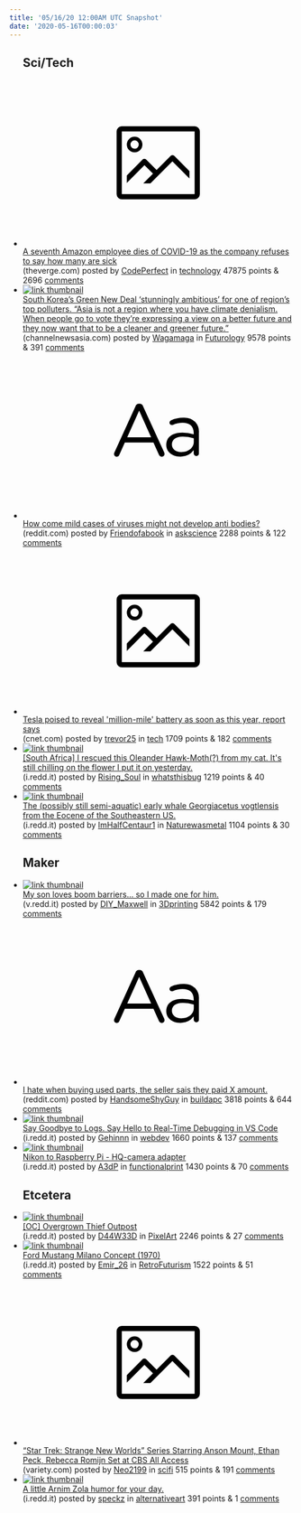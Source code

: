 ```yaml
---
title: '05/16/20 12:00AM UTC Snapshot'
date: '2020-05-16T00:00:03'
---
```

<ul>
<h2>Sci/Tech</h2>

<li><a href='https://www.theverge.com/2020/5/14/21259474/amazon-warehouse-worker-death-indiana'><svg version='1.1' viewBox='-34 -14 104 64' preserveAspectRatio='xMidYMid meet' xmlns='http://www.w3.org/2000/svg' xmlns:xlink='http://www.w3.org/1999/xlink'>
    <title>link thumbnail</title>
    <path d='M32,4H4A2,2,0,0,0,2,6V30a2,2,0,0,0,2,2H32a2,2,0,0,0,2-2V6A2,2,0,0,0,32,4ZM4,30V6H32V30Z'></path>
    <path d='M8.92,14a3,3,0,1,0-3-3A3,3,0,0,0,8.92,14Zm0-4.6A1.6,1.6,0,1,1,7.33,11,1.6,1.6,0,0,1,8.92,9.41Z'></path>
    <path d='M22.78,15.37l-5.4,5.4-4-4a1,1,0,0,0-1.41,0L5.92,22.9v2.83l6.79-6.79L16,22.18l-3.75,3.75H15l8.45-8.45L30,24V21.18l-5.81-5.81A1,1,0,0,0,22.78,15.37Z'></path>
    </svg></a><div><div class='linkTitle'><a href='https://www.theverge.com/2020/5/14/21259474/amazon-warehouse-worker-death-indiana'>A seventh Amazon employee dies of COVID-19 as the company refuses to say how many are sick</a></div>(theverge.com) posted by <a href='https://www.reddit.com/user/CodePerfect'>CodePerfect</a> in <a href='https://www.reddit.com/r/technology'>technology</a> 47875 points & 2696 <a href='https://www.reddit.com/r/technology/comments/gkbcee/a_seventh_amazon_employee_dies_of_covid19_as_the/'>comments</a></div></li>

<li><a href='https://www.channelnewsasia.com/news/asia/climate-change-south-korea-new-green-deal-ambitious-12691892'><img src='https://b.thumbs.redditmedia.com/LlGeGeRl0i6hCpnHt5LohoVvw25cpTb4kcy5yr36aOM.jpg' alt='link thumbnail'></a><div><div class='linkTitle'><a href='https://www.channelnewsasia.com/news/asia/climate-change-south-korea-new-green-deal-ambitious-12691892'>South Korea’s Green New Deal ‘stunningly ambitious’ for one of region’s top polluters. “Asia is not a region where you have climate denialism. When people go to vote they’re expressing a view on a better future and they now want that to be a cleaner and greener future.”</a></div>(channelnewsasia.com) posted by <a href='https://www.reddit.com/user/Wagamaga'>Wagamaga</a> in <a href='https://www.reddit.com/r/Futurology'>Futurology</a> 9578 points & 391 <a href='https://www.reddit.com/r/Futurology/comments/gk3y92/south_koreas_green_new_deal_stunningly_ambitious/'>comments</a></div></li>

<li><a href='https://www.reddit.com/r/askscience/comments/gk60ma/how_come_mild_cases_of_viruses_might_not_develop/'><svg version='1.1' viewBox='-34 -12 104 64' preserveAspectRatio='xMidYMid slice' xmlns='http://www.w3.org/2000/svg' xmlns:xlink='http://www.w3.org/1999/xlink'>
    <title>text link thumbnail</title>
    <path d='M12.19,8.84a1.45,1.45,0,0,0-1.4-1h-.12a1.46,1.46,0,0,0-1.42,1L1.14,26.56a1.29,1.29,0,0,0-.14.59,1,1,0,0,0,1,1,1.12,1.12,0,0,0,1.08-.77l2.08-4.65h11l2.08,4.59a1.24,1.24,0,0,0,1.12.83,1.08,1.08,0,0,0,1.08-1.08,1.64,1.64,0,0,0-.14-.57ZM6.08,20.71l4.59-10.22,4.6,10.22Z'>
    </path>
    <path d='M32.24,14.78A6.35,6.35,0,0,0,27.6,13.2a11.36,11.36,0,0,0-4.7,1,1,1,0,0,0-.58.89,1,1,0,0,0,.94.92,1.23,1.23,0,0,0,.39-.08,8.87,8.87,0,0,1,3.72-.81c2.7,0,4.28,1.33,4.28,3.92v.5a15.29,15.29,0,0,0-4.42-.61c-3.64,0-6.14,1.61-6.14,4.64v.05c0,2.95,2.7,4.48,5.37,4.48a6.29,6.29,0,0,0,5.19-2.48V26.9a1,1,0,0,0,1,1,1,1,0,0,0,1-1.06V19A5.71,5.71,0,0,0,32.24,14.78Zm-.56,7.7c0,2.28-2.17,3.89-4.81,3.89-1.94,0-3.61-1.06-3.61-2.86v-.06c0-1.8,1.5-3,4.2-3a15.2,15.2,0,0,1,4.22.61Z'>
    </path>
    </svg></a><div><div class='linkTitle'><a href='https://www.reddit.com/r/askscience/comments/gk60ma/how_come_mild_cases_of_viruses_might_not_develop/'>How come mild cases of viruses might not develop anti bodies?</a></div>(reddit.com) posted by <a href='https://www.reddit.com/user/Friendofabook'>Friendofabook</a> in <a href='https://www.reddit.com/r/askscience'>askscience</a> 2288 points & 122 <a href='https://www.reddit.com/r/askscience/comments/gk60ma/how_come_mild_cases_of_viruses_might_not_develop/'>comments</a></div></li>

<li><a href='https://www.cnet.com/roadshow/news/tesla-million-mile-battery-performance-charging/'><svg version='1.1' viewBox='-34 -14 104 64' preserveAspectRatio='xMidYMid meet' xmlns='http://www.w3.org/2000/svg' xmlns:xlink='http://www.w3.org/1999/xlink'>
    <title>link thumbnail</title>
    <path d='M32,4H4A2,2,0,0,0,2,6V30a2,2,0,0,0,2,2H32a2,2,0,0,0,2-2V6A2,2,0,0,0,32,4ZM4,30V6H32V30Z'></path>
    <path d='M8.92,14a3,3,0,1,0-3-3A3,3,0,0,0,8.92,14Zm0-4.6A1.6,1.6,0,1,1,7.33,11,1.6,1.6,0,0,1,8.92,9.41Z'></path>
    <path d='M22.78,15.37l-5.4,5.4-4-4a1,1,0,0,0-1.41,0L5.92,22.9v2.83l6.79-6.79L16,22.18l-3.75,3.75H15l8.45-8.45L30,24V21.18l-5.81-5.81A1,1,0,0,0,22.78,15.37Z'></path>
    </svg></a><div><div class='linkTitle'><a href='https://www.cnet.com/roadshow/news/tesla-million-mile-battery-performance-charging/'>Tesla poised to reveal 'million-mile' battery as soon as this year, report says</a></div>(cnet.com) posted by <a href='https://www.reddit.com/user/trevor25'>trevor25</a> in <a href='https://www.reddit.com/r/tech'>tech</a> 1709 points & 182 <a href='https://www.reddit.com/r/tech/comments/gk7hf9/tesla_poised_to_reveal_millionmile_battery_as/'>comments</a></div></li>

<li><a href='https://i.redd.it/ltqup8tv0xy41.jpg'><img src='https://b.thumbs.redditmedia.com/5Re3M5XQR_3cuhl-NpqudkIqAuTO6Qy0-Pde72bFCxQ.jpg' alt='link thumbnail'></a><div><div class='linkTitle'><a href='https://i.redd.it/ltqup8tv0xy41.jpg'>[South Africa] I rescued this Oleander Hawk-Moth(?) from my cat. It's still chilling on the flower I put it on yesterday.</a></div>(i.redd.it) posted by <a href='https://www.reddit.com/user/Rising_Soul'>Rising_Soul</a> in <a href='https://www.reddit.com/r/whatsthisbug'>whatsthisbug</a> 1219 points & 40 <a href='https://www.reddit.com/r/whatsthisbug/comments/gk7jce/south_africa_i_rescued_this_oleander_hawkmoth/'>comments</a></div></li>

<li><a href='https://i.redd.it/7hxs8d43pxy41.jpg'><img src='https://b.thumbs.redditmedia.com/3zwbn9C7HU4ywfs1xuivpxW5w3O1fCXS4mrt0klUk9c.jpg' alt='link thumbnail'></a><div><div class='linkTitle'><a href='https://i.redd.it/7hxs8d43pxy41.jpg'>The (possibly still semi-aquatic) early whale Georgiacetus vogtlensis from the Eocene of the Southeastern US.</a></div>(i.redd.it) posted by <a href='https://www.reddit.com/user/ImHalfCentaur1'>ImHalfCentaur1</a> in <a href='https://www.reddit.com/r/Naturewasmetal'>Naturewasmetal</a> 1104 points & 30 <a href='https://www.reddit.com/r/Naturewasmetal/comments/gk9i85/the_possibly_still_semiaquatic_early_whale/'>comments</a></div></li>

<h2>Maker</h2>

<li><a href='https://v.redd.it/mu4f9jn58xy41'><img src='https://b.thumbs.redditmedia.com/UEnIcOV-68I3fzC5zfSthRoilVacIUWe-_y7QIVX_Ys.jpg' alt='link thumbnail'></a><div><div class='linkTitle'><a href='https://v.redd.it/mu4f9jn58xy41'>My son loves boom barriers... so I made one for him.</a></div>(v.redd.it) posted by <a href='https://www.reddit.com/user/DIY_Maxwell'>DIY_Maxwell</a> in <a href='https://www.reddit.com/r/3Dprinting'>3Dprinting</a> 5842 points & 179 <a href='https://www.reddit.com/r/3Dprinting/comments/gk8inx/my_son_loves_boom_barriers_so_i_made_one_for_him/'>comments</a></div></li>

<li><a href='https://www.reddit.com/r/buildapc/comments/gk5k1j/i_hate_when_buying_used_parts_the_seller_sais/'><svg version='1.1' viewBox='-34 -12 104 64' preserveAspectRatio='xMidYMid slice' xmlns='http://www.w3.org/2000/svg' xmlns:xlink='http://www.w3.org/1999/xlink'>
    <title>text link thumbnail</title>
    <path d='M12.19,8.84a1.45,1.45,0,0,0-1.4-1h-.12a1.46,1.46,0,0,0-1.42,1L1.14,26.56a1.29,1.29,0,0,0-.14.59,1,1,0,0,0,1,1,1.12,1.12,0,0,0,1.08-.77l2.08-4.65h11l2.08,4.59a1.24,1.24,0,0,0,1.12.83,1.08,1.08,0,0,0,1.08-1.08,1.64,1.64,0,0,0-.14-.57ZM6.08,20.71l4.59-10.22,4.6,10.22Z'>
    </path>
    <path d='M32.24,14.78A6.35,6.35,0,0,0,27.6,13.2a11.36,11.36,0,0,0-4.7,1,1,1,0,0,0-.58.89,1,1,0,0,0,.94.92,1.23,1.23,0,0,0,.39-.08,8.87,8.87,0,0,1,3.72-.81c2.7,0,4.28,1.33,4.28,3.92v.5a15.29,15.29,0,0,0-4.42-.61c-3.64,0-6.14,1.61-6.14,4.64v.05c0,2.95,2.7,4.48,5.37,4.48a6.29,6.29,0,0,0,5.19-2.48V26.9a1,1,0,0,0,1,1,1,1,0,0,0,1-1.06V19A5.71,5.71,0,0,0,32.24,14.78Zm-.56,7.7c0,2.28-2.17,3.89-4.81,3.89-1.94,0-3.61-1.06-3.61-2.86v-.06c0-1.8,1.5-3,4.2-3a15.2,15.2,0,0,1,4.22.61Z'>
    </path>
    </svg></a><div><div class='linkTitle'><a href='https://www.reddit.com/r/buildapc/comments/gk5k1j/i_hate_when_buying_used_parts_the_seller_sais/'>I hate when buying used parts, the seller sais they paid X amount.</a></div>(reddit.com) posted by <a href='https://www.reddit.com/user/HandsomeShyGuy'>HandsomeShyGuy</a> in <a href='https://www.reddit.com/r/buildapc'>buildapc</a> 3818 points & 644 <a href='https://www.reddit.com/r/buildapc/comments/gk5k1j/i_hate_when_buying_used_parts_the_seller_sais/'>comments</a></div></li>

<li><a href='https://i.redd.it/sqihgiterwy41.gif'><img src='https://b.thumbs.redditmedia.com/XJHdKMifpa3Apq4JBKJo5q_L-sqJOE5O6Ng_v7oKD0Y.jpg' alt='link thumbnail'></a><div><div class='linkTitle'><a href='https://i.redd.it/sqihgiterwy41.gif'>Say Goodbye to Logs. Say Hello to Real-Time Debugging in VS Code</a></div>(i.redd.it) posted by <a href='https://www.reddit.com/user/Gehinnn'>Gehinnn</a> in <a href='https://www.reddit.com/r/webdev'>webdev</a> 1660 points & 137 <a href='https://www.reddit.com/r/webdev/comments/gk6ugf/say_goodbye_to_logs_say_hello_to_realtime/'>comments</a></div></li>

<li><a href='https://i.redd.it/szhjeka6pwy41.jpg'><img src='https://b.thumbs.redditmedia.com/FMDQYcL4cB5yTGJhe2MTr8VlDofg368UuLG1hm3tDCI.jpg' alt='link thumbnail'></a><div><div class='linkTitle'><a href='https://i.redd.it/szhjeka6pwy41.jpg'>Nikon to Raspberry Pi - HQ-camera adapter</a></div>(i.redd.it) posted by <a href='https://www.reddit.com/user/A3dP'>A3dP</a> in <a href='https://www.reddit.com/r/functionalprint'>functionalprint</a> 1430 points & 70 <a href='https://www.reddit.com/r/functionalprint/comments/gk6nz3/nikon_to_raspberry_pi_hqcamera_adapter/'>comments</a></div></li>

<h2>Etcetera</h2>

<li><a href='https://i.redd.it/bycmfpxn0yy41.png'><img src='https://b.thumbs.redditmedia.com/h48rqCN1QXIgnTcgQNii09aJ7qPNicxKaWnXpZnYwEE.jpg' alt='link thumbnail'></a><div><div class='linkTitle'><a href='https://i.redd.it/bycmfpxn0yy41.png'>[OC] Overgrown Thief Outpost</a></div>(i.redd.it) posted by <a href='https://www.reddit.com/user/D44W33D'>D44W33D</a> in <a href='https://www.reddit.com/r/PixelArt'>PixelArt</a> 2246 points & 27 <a href='https://www.reddit.com/r/PixelArt/comments/gkanex/oc_overgrown_thief_outpost/'>comments</a></div></li>

<li><a href='https://i.redd.it/omtdb85lwvy41.jpg'><img src='https://b.thumbs.redditmedia.com/taIRSKU8XO_dhpRTIW1Ky9cfHgnIKYqopco04GtsYVA.jpg' alt='link thumbnail'></a><div><div class='linkTitle'><a href='https://i.redd.it/omtdb85lwvy41.jpg'>Ford Mustang Milano Concept (1970)</a></div>(i.redd.it) posted by <a href='https://www.reddit.com/user/Emir_26'>Emir_26</a> in <a href='https://www.reddit.com/r/RetroFuturism'>RetroFuturism</a> 1522 points & 51 <a href='https://www.reddit.com/r/RetroFuturism/comments/gk4uyz/ford_mustang_milano_concept_1970/'>comments</a></div></li>

<li><a href='https://variety.com/2020/tv/news/star-trek-series-anson-mount-ethan-peck-rebecca-romijn-cbs-all-access-1234607259/'><svg version='1.1' viewBox='-34 -14 104 64' preserveAspectRatio='xMidYMid meet' xmlns='http://www.w3.org/2000/svg' xmlns:xlink='http://www.w3.org/1999/xlink'>
    <title>link thumbnail</title>
    <path d='M32,4H4A2,2,0,0,0,2,6V30a2,2,0,0,0,2,2H32a2,2,0,0,0,2-2V6A2,2,0,0,0,32,4ZM4,30V6H32V30Z'></path>
    <path d='M8.92,14a3,3,0,1,0-3-3A3,3,0,0,0,8.92,14Zm0-4.6A1.6,1.6,0,1,1,7.33,11,1.6,1.6,0,0,1,8.92,9.41Z'></path>
    <path d='M22.78,15.37l-5.4,5.4-4-4a1,1,0,0,0-1.41,0L5.92,22.9v2.83l6.79-6.79L16,22.18l-3.75,3.75H15l8.45-8.45L30,24V21.18l-5.81-5.81A1,1,0,0,0,22.78,15.37Z'></path>
    </svg></a><div><div class='linkTitle'><a href='https://variety.com/2020/tv/news/star-trek-series-anson-mount-ethan-peck-rebecca-romijn-cbs-all-access-1234607259/'>“Star Trek: Strange New Worlds” Series Starring Anson Mount, Ethan Peck, Rebecca Romijn Set at CBS All Access</a></div>(variety.com) posted by <a href='https://www.reddit.com/user/Neo2199'>Neo2199</a> in <a href='https://www.reddit.com/r/scifi'>scifi</a> 515 points & 191 <a href='https://www.reddit.com/r/scifi/comments/gkatjp/star_trek_strange_new_worlds_series_starring/'>comments</a></div></li>

<li><a href='https://i.redd.it/duexdk20cxy41.jpg'><img src='https://b.thumbs.redditmedia.com/1QH_7Kz2S2O5kQ_Pr9B_m6T4CaSdOOlX7tTxji_-c3o.jpg' alt='link thumbnail'></a><div><div class='linkTitle'><a href='https://i.redd.it/duexdk20cxy41.jpg'>A little Arnim Zola humor for your day.</a></div>(i.redd.it) posted by <a href='https://www.reddit.com/user/speckz'>speckz</a> in <a href='https://www.reddit.com/r/alternativeart'>alternativeart</a> 391 points & 1 <a href='https://www.reddit.com/r/alternativeart/comments/gk8de4/a_little_arnim_zola_humor_for_your_day/'>comments</a></div></li>

</ul>
